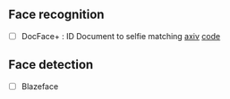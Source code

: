 ## Face recognition
- [ ] DocFace+ : ID Document to selfie matching [axiv](https://arxiv.org/abs/1809.05620) [code](https://github.com/seasonSH/DocFace)


## Face detection
- [ ] Blazeface